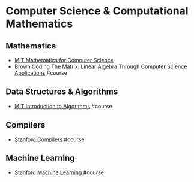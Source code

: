 # Computer Science & Computational Mathematics

## Mathematics
* [MIT Mathematics for Computer Science](http://ocw.mit.edu/courses/electrical-engineering-and-computer-science/6-042j-mathematics-for-computer-science-fall-2010/index.htm)
* [Brown Coding The Matrix: Linear Algebra Through Computer Science Applications](https://www.coursera.org/course/matrix)  #course

## Data Structures & Algorithms
* [MIT Introduction to Algorithms](http://ocw.mit.edu/courses/electrical-engineering-and-computer-science/6-006-introduction-to-algorithms-fall-2011/index.htm)  #course

## Compilers
* [Stanford Compilers](https://www.coursera.org/course/compilers) #course

## Machine Learning
* [Stanford Machine Learning](https://www.coursera.org/learn/machine-learning) #course
